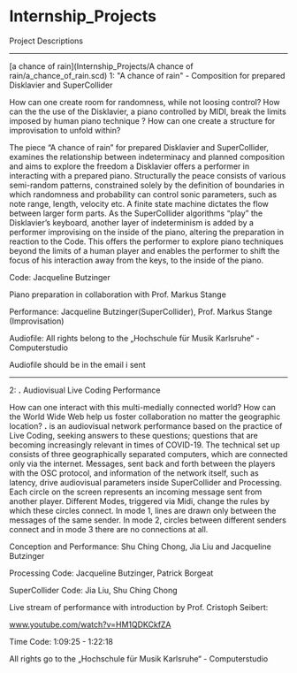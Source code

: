 # Internship_Projects


Project Descriptions 

______________________________________________

[a chance of rain](Internship_Projects/A chance of rain/a_chance_of_rain.scd)
1: "A chance of rain" - Composition for prepared Disklavier and SuperCollider


How can one create room for randomness, while not loosing control?
How can the the use of the Disklavier, a piano controlled by MIDI, break the limits imposed by human piano technique ? 
How can one create a structure for improvisation to unfold within?

The piece “A chance of rain” for prepared Disklavier and SuperCollider, examines the relationship between indeterminacy and planned composition and aims to explore the freedom a Disklavier offers a performer in interacting with a prepared piano. 
Structurally the peace consists of various semi-random patterns, constrained solely by the definition of boundaries in which randomness and probability can control sonic parameters, such as note range, length, velocity etc. A finite state machine dictates the flow between larger form parts. As the SuperCollider algorithms “play” the Disklavier’s keyboard, another layer of indeterminism is added by a performer improvising on the inside of the piano, altering the preparation in reaction to the Code. This offers the performer to explore piano techniques beyond the limits of a human player and enables the performer to shift the focus of his interaction away from the keys, to the inside of the piano. 

Code: Jacqueline Butzinger

Piano preparation in collaboration with Prof. Markus Stange

Performance: Jacqueline Butzinger(SuperCollider), Prof. Markus Stange (Improvisation)

Audiofile: All rights belong to the „Hochschule für Musik Karlsruhe“ - Computerstudio

Audiofile should be in the email i sent

_____________________________________________

2:  __.__ Audiovisual Live Coding Performance

How can one interact with this multi-medially connected world? 
How can the World Wide Web help us foster collaboration no matter the geographic location? 
__.__ is an audiovisual network performance based on the practice of Live Coding, seeking answers to these questions; questions that are becoming increasingly relevant in times of COVID-19.
The technical set up consists of three geographically separated computers, which are connected only via the internet. Messages, sent back and forth between the players with the OSC protocol, and information of the network itself, such as latency, drive audiovisual parameters inside SuperCollider and Processing. 
Each circle on the screen represents an incoming message sent from another player. 
Different Modes, triggered via Midi, change the rules by which these circles connect.
In mode 1, lines are drawn only between the messages of the same sender. In mode 2, circles between different senders connect and in mode 3 there are no connections at all.

Conception and Performance: Shu Ching Chong, Jia Liu and Jacqueline Butzinger

Processing Code: Jacqueline Butzinger, Patrick Borgeat

SuperCollider Code: Jia Liu, Shu Ching Chong

Live stream of performance with introduction by Prof. Cristoph Seibert:

www.youtube.com/watch?v=HM1QDKCkfZA

Time Code: 1:09:25 - 1:22:18

All rights go to the „Hochschule für Musik Karlsruhe“ - Computerstudio
